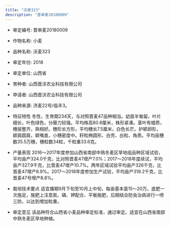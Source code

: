 ```yaml
---
title: "沃麦323"
description: "晋审麦20180009"
---
```

* 审定编号:  晋审麦20180009

*  作物名称:  小麦

*  品种名称:  沃麦323

*  审定年份:  2018

*  审定单位:  山西省

* 育种者:  山西晋沃农业科技有限公司

*  申请者:  山西晋沃农业科技有限公司

*  品种来源:  济麦22号/临丰3。

*  特征特性
冬性，生育期234天，与对照晋麦47品种相当。幼苗半匍匐，叶片细长，叶色绿色，分蘖力较强。平均株高80.8厘米，株形紧凑。茎叶有蜡质，穗层整齐，熟相好。穗形长方形，平均穗长7.5厘米，白色长芒。护颖卵形，颖肩圆肩，颖嘴直，小穗密度中。籽粒椭圆形、白壳、白粒、角质。平均亩穗数35.5万穗，穗粒数34粒，千粒重33.6克。

*  产量表现
2016～2017年度参加山西省南部中熟冬麦区旱地组品种区域试验，平均亩产324.0千克，比对照晋麦47增产7.0%；2017～2018年度续试，平均亩产327.9千克，比晋麦47增产10.7%。两年区域试验平均亩产326千克，比晋麦47增产8.9%。2017～2018年度参加生产试验，平均亩产319.2千克，比晋麦47号增产8.8%。

*  栽培技术要点
适宜播期9月下旬至10月上中旬，每亩基本苗15～20万。底肥一次施足，施肥上注意氮、磷、钾配合、平衡施肥，后期结合防虫治病进行一喷三防，以达到增加粒重。

*  审定意见
该品种符合山西省小麦品种审定标准，通过审定。适宜在山西省南部中熟冬麦区旱地种植。
